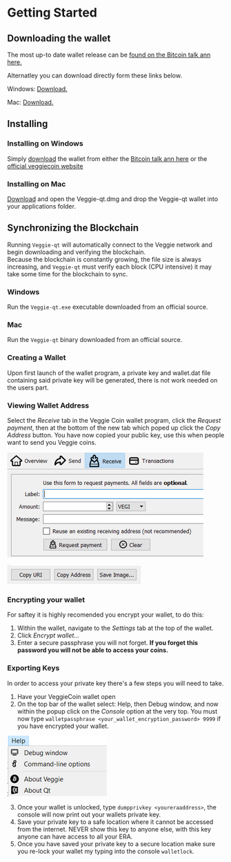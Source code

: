 # Getting Started

## Downloading the wallet

The most up-to date wallet release can be [found on the Bitcoin talk ann here.](https://bitcointalk.org/index.php?topic=2544075.0;all)

Alternatley you can download directly form these links below.

Windows: [Download.](https://veggiecoin.io/Veggie-qt1.3.exe)

Mac: [Download.](https://www.veggiecoin.io/Veggie-Qt.dmg)

## Installing

### Installing on Windows

Simply [download](https://veggiecoin.io/Veggie-qt1.3.exe) the wallet from either the [Bitcoin talk ann here](https://bitcointalk.org/index.php?topic=2544075.0;all) or the [official veggiecoin website](https://www.veggiecoin.io/)

### Installing on Mac

[Download](https://www.veggiecoin.io/Veggie-Qt.dmg) and open the Veggie-qt.dmg and drop the Veggie-qt wallet into your applications folder.

## Synchronizing the Blockchain

Running `Veggie-qt` will automatically connect to the Veggie network and begin downloading and verifying the blockchain.  
Because the blockchain is constantly growing, the file size is always increasing, and `Veggie-qt` must verify each block (CPU intensive) it may take some time for the blockchain to sync.

### Windows

Run the `Veggie-qt.exe` executable downloaded from an official source.

### Mac

Run the `Veggie-qt` binary downloaded from an official source.

### Creating a Wallet

Upon first launch of the wallet program, a private key and wallet.dat file containing said private key will be generated, there is not work needed on the users part.

### Viewing Wallet Address

Select the *Receive* tab in the Veggie Coin wallet program, click the *Request payment*, then at the bottom of the new tab which poped up click the *Copy Address* button.  You have now copied your public key, use this when people want to send you Veggie coins.

![](/Images/receive-tab.png)

![](/Images/copy-button.png)

### Encrypting your wallet

For saftey it is highly recomended you encrypt your wallet, to do this:
1. Within the wallet, navigate to the *Settings* tab at the top of the wallet.
2. Click *Encrypt wallet...*
3. Enter a secure passphrase you will not forget. **If you forget this password you will not be able to access your coins.**

### Exporting Keys

In order to access your private key there's a few steps you will need to take.
1. Have your VeggieCoin wallet open
2. On the top bar of the wallet select: Help, then Debug window, and now within the popup click on the *Console* option at the very top.  You must now type `walletpassphrase <your_wallet_encryption_password> 9999` if you have encrypted your wallet.

![](/Images/debug-button.png)

3. Once your wallet is unlocked, type `dumpprivkey <youreraaddress>`, the console will now print out your wallets private key.
4. Save your private key to a safe location where it cannot be accessed from the internet. NEVER show this key to anyone else, with this key anyone can have access to all your ERA.
5. Once you have saved your private key to a secure location make sure you re-lock your wallet my typing into the console `walletlock`.
